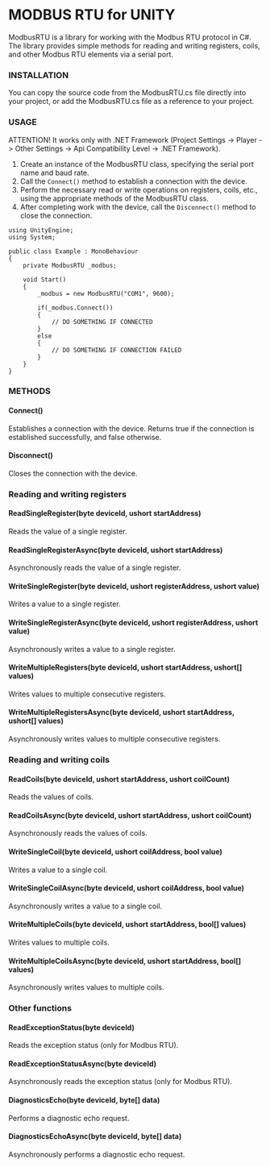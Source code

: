 # MODBUS RTU for UNITY

ModbusRTU is a library for working with the Modbus RTU protocol in C#. The library provides simple methods for reading and writing registers, coils, and other Modbus RTU elements via a serial port.

### INSTALLATION
You can copy the source code from the ModbusRTU.cs file directly into your project, or add the ModbusRTU.cs file as a reference to your project.

### USAGE
ATTENTION! It works only with .NET Framework (Project Settings -> Player -> Other Settings -> Api Compatibility Level -> .NET Framework).

1. Create an instance of the ModbusRTU class, specifying the serial port name and baud rate.
2. Call the `Connect()` method to establish a connection with the device.
3. Perform the necessary read or write operations on registers, coils, etc., using the appropriate methods of the ModbusRTU class.
4. After completing work with the device, call the `Disconnect()` method to close the connection.

```
using UnityEngine;
using System;

public class Example : MonoBehaviour
{
    private ModbusRTU _modbus;

    void Start()
    {
        _modbus = new ModbusRTU("COM1", 9600);

        if(_modbus.Connect())
        {
            // DO SOMETHING IF CONNECTED
        }
        else
        {
            // DO SOMETHING IF CONNECTION FAILED
        }
    }
}
```

### METHODS
#### Connect()
Establishes a connection with the device. Returns true if the connection is established successfully, and false otherwise.

#### Disconnect()
Closes the connection with the device.

### Reading and writing registers
#### ReadSingleRegister(byte deviceId, ushort startAddress)
Reads the value of a single register.

#### ReadSingleRegisterAsync(byte deviceId, ushort startAddress)
Asynchronously reads the value of a single register.

#### WriteSingleRegister(byte deviceId, ushort registerAddress, ushort value)
Writes a value to a single register.

#### WriteSingleRegisterAsync(byte deviceId, ushort registerAddress, ushort value)
Asynchronously writes a value to a single register.

#### WriteMultipleRegisters(byte deviceId, ushort startAddress, ushort[] values)
Writes values to multiple consecutive registers.

#### WriteMultipleRegistersAsync(byte deviceId, ushort startAddress, ushort[] values)
Asynchronously writes values to multiple consecutive registers.

### Reading and writing coils
#### ReadCoils(byte deviceId, ushort startAddress, ushort coilCount)
Reads the values of coils.

#### ReadCoilsAsync(byte deviceId, ushort startAddress, ushort coilCount)
Asynchronously reads the values of coils.

#### WriteSingleCoil(byte deviceId, ushort coilAddress, bool value)
Writes a value to a single coil.

#### WriteSingleCoilAsync(byte deviceId, ushort coilAddress, bool value)
Asynchronously writes a value to a single coil.

#### WriteMultipleCoils(byte deviceId, ushort startAddress, bool[] values)
Writes values to multiple coils.

#### WriteMultipleCoilsAsync(byte deviceId, ushort startAddress, bool[] values)
Asynchronously writes values to multiple coils.

### Other functions
#### ReadExceptionStatus(byte deviceId)
Reads the exception status (only for Modbus RTU).

#### ReadExceptionStatusAsync(byte deviceId)
Asynchronously reads the exception status (only for Modbus RTU).

#### DiagnosticsEcho(byte deviceId, byte[] data)
Performs a diagnostic echo request.

#### DiagnosticsEchoAsync(byte deviceId, byte[] data)
Asynchronously performs a diagnostic echo request.